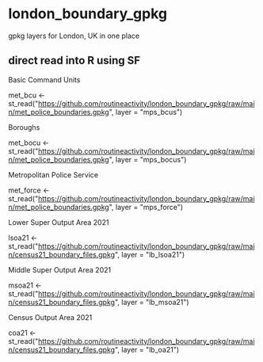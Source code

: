 # london_boundary_gpkg
gpkg layers for London, UK in one place

## direct read into R using SF

Basic Command Units

met_bcu <- st_read("https://github.com/routineactivity/london_boundary_gpkg/raw/main/met_police_boundaries.gpkg", layer = "mps_bcus")

Boroughs

met_bocu <- st_read("https://github.com/routineactivity/london_boundary_gpkg/raw/main/met_police_boundaries.gpkg", layer = "mps_bocus")

Metropolitan Police Service

met_force <- st_read("https://github.com/routineactivity/london_boundary_gpkg/raw/main/met_police_boundaries.gpkg", layer = "mps_force")

Lower Super Output Area 2021

lsoa21 <- st_read("https://github.com/routineactivity/london_boundary_gpkg/raw/main/census21_boundary_files.gpkg", layer = "lb_lsoa21")

Middle Super Output Area 2021

msoa21 <- st_read("https://github.com/routineactivity/london_boundary_gpkg/raw/main/census21_boundary_files.gpkg", layer = "lb_msoa21")

Census Output Area 2021

coa21 <- st_read("https://github.com/routineactivity/london_boundary_gpkg/raw/main/census21_boundary_files.gpkg", layer = "lb_oa21")


